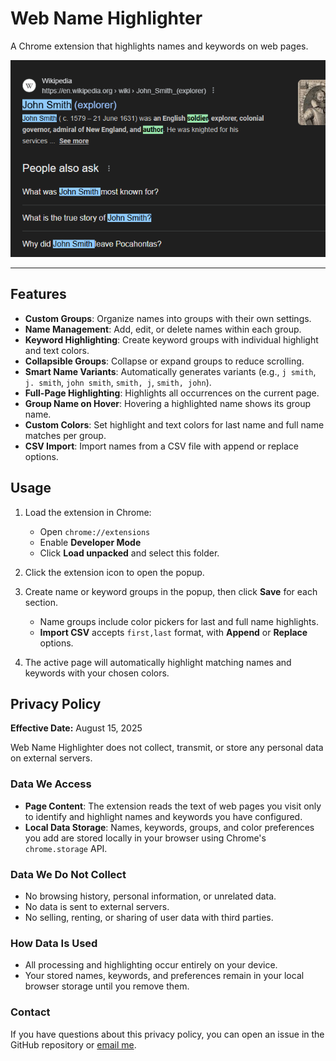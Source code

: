 # **Web Name Highlighter**

A Chrome extension that highlights names and keywords on web pages.

![Screenshot](./readmeAssets/example640x400.png)

---

## **Features**

* **Custom Groups**: Organize names into groups with their own settings.
* **Name Management**: Add, edit, or delete names within each group.
* **Keyword Highlighting**: Create keyword groups with individual highlight and text colors.
* **Collapsible Groups**: Collapse or expand groups to reduce scrolling.
* **Smart Name Variants**: Automatically generates variants (e.g., `j smith`, `j. smith`, `john smith`, `smith, j`, `smith, john`).
* **Full-Page Highlighting**: Highlights all occurrences on the current page.
* **Group Name on Hover**: Hovering a highlighted name shows its group name.
* **Custom Colors**: Set highlight and text colors for last name and full name matches per group.
* **CSV Import**: Import names from a CSV file with append or replace options.

## **Usage**

1. Load the extension in Chrome:

   * Open `chrome://extensions`
   * Enable **Developer Mode**
   * Click **Load unpacked** and select this folder.
2. Click the extension icon to open the popup.
3. Create name or keyword groups in the popup, then click **Save** for each section.

   * Name groups include color pickers for last and full name highlights.
   * **Import CSV** accepts `first,last` format, with **Append** or **Replace** options.
4. The active page will automatically highlight matching names and keywords with your chosen colors.


## **Privacy Policy**

**Effective Date:** August 15, 2025

Web Name Highlighter does not collect, transmit, or store any personal data on external servers.

### **Data We Access**

* **Page Content**: The extension reads the text of web pages you visit only to identify and highlight names and keywords you have configured.
* **Local Data Storage**: Names, keywords, groups, and color preferences you add are stored locally in your browser using Chrome's `chrome.storage` API.

### **Data We Do Not Collect**

* No browsing history, personal information, or unrelated data.
* No data is sent to external servers.
* No selling, renting, or sharing of user data with third parties.

### **How Data Is Used**

* All processing and highlighting occur entirely on your device.
* Your stored names, keywords, and preferences remain in your local browser storage until you remove them.

### **Contact**

If you have questions about this privacy policy, you can open an issue in the GitHub repository or [email me](mailto:me@zachstrout.com).

